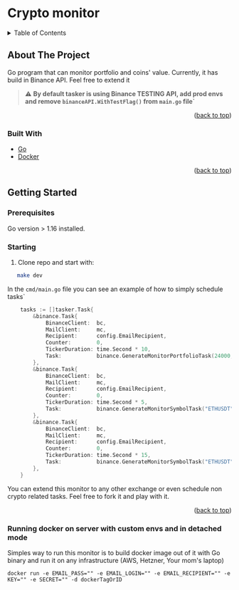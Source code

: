 # Crypto monitor

<!-- TABLE OF CONTENTS -->
<details>
  <summary>Table of Contents</summary>
  <ol>
    <li>
      <a href="#about-the-project">About The Project</a>
      <ul>
        <li><a href="#built-with">Built With</a></li>
      </ul>
    </li>
    <li>
      <a href="#getting-started">Getting Started</a>
      <ul>
        <li><a href="#prerequisites">Prerequisites</a></li>
        <li><a href="#installation">Installation</a></li>
      </ul>
    </li>
  </ol>
</details>

<!-- ABOUT THE PROJECT -->
## About The Project
Go program that can monitor portfolio and coins' value. Currently, it has build in Binance API. Feel free to extend it

> :warning: **By default tasker is using Binance TESTING API, add prod envs and remove `binanceAPI.WithTestFlag()` from `main.go` file`**
<p align="right">(<a href="#top">back to top</a>)</p>



### Built With

* [Go](https://golang.org/)
* [Docker](https://www.docker.com/)
<p align="right">(<a href="#top">back to top</a>)</p>



<!-- GETTING STARTED -->
## Getting Started

### Prerequisites

Go version > 1.16 installed.

### Starting

1. Clone repo and start with: 
```sh
   make dev
   ```
In the `cmd/main.go` file you can see an example of how to simply schedule tasks`
```go
	tasks := []tasker.Task{
		&binance.Task{
			BinanceClient:  bc,
			MailClient:     mc,
			Recipient:      config.EmailRecipient,
			Counter:        0,
			TickerDuration: time.Second * 10,
			Task:           binance.GenerateMonitorPortfolioTask(24000, 24),
		},
		&binance.Task{
			BinanceClient:  bc,
			MailClient:     mc,
			Recipient:      config.EmailRecipient,
			Counter:        0,
			TickerDuration: time.Second * 5,
			Task:           binance.GenerateMonitorSymbolTask("ETHUSDT", 1981, true, 6*24),
		},
		&binance.Task{
			BinanceClient:  bc,
			MailClient:     mc,
			Recipient:      config.EmailRecipient,
			Counter:        0,
			TickerDuration: time.Second * 15,
			Task:           binance.GenerateMonitorSymbolTask("ETHUSDT", 780, false, 6*24),
		},
	}
```
You can extend this monitor to any other exchange or even schedule non crypto related tasks. Feel free to fork it and play with it.


<p align="right">(<a href="#top">back to top</a>)</p>

### Running docker on server with custom envs and in detached mode
Simples way to run this monitor is to build docker image out of it with Go binary and run it on any infrastructure (AWS, Hetzner, Your mom's laptop)
```
docker run -e EMAIL_PASS="" -e EMAIL_LOGIN="" -e EMAIL_RECIPIENT="" -e KEY="" -e SECRET="" -d dockerTagOrID
```
